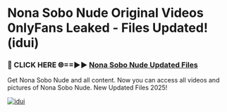 # Nona Sobo Nude Original Videos 0nlyFans Leaked - Files Updated! (idui)

<h3>🔴 CLICK HERE 🌐==►► <a href="https://tinyurl.com/52m3yx9h" rel="nofollow">Nona Sobo Nude Updated Files</a></h3>

Get Nona Sobo Nude and all content. Now you can access all videos and pictures of Nona Sobo Nude. New Updated Files 2025!

[![idui](https://i.imgur.com/TnHtlc8.gif)](https://tinyurl.com/52m3yx9h)
